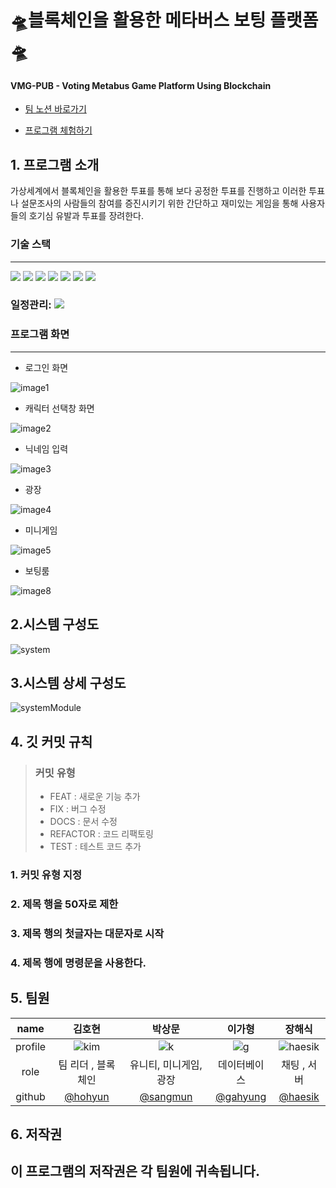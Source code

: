 #  🛸블록체인을 활용한 메타버스 보팅 플랫폼🛸
#### VMG-PUB - Voting Metabus Game Platform Using Blockchain
* [팀 노션 바로가기][notionlink]

[notionlink]: https://www.notion.so/VMG-PUB-Voting-Metaverse-Game-Platform-Using-Blockchain-d76ebc92351e4cd287aa455026129300

* [프로그램 체험하기][gamelink]

[gamelink]: https://dlrkdmsdkdldnavercom.itch.io/testing45


## 1. 프로그램 소개
가상세계에서 블록체인을 활용한 투표를 통해 보다 공정한 투표를 진행하고 이러한 투표나 설문조사의 사람들의 참여를 증진시키기 위한 간단하고 재미있는 게임을 통해 사용자들의 호기심 유발과 투표를 장려한다.
### 기술 스택
------------------------------------
<div>
<img src="https://img.shields.io/badge/unity-47A248?style=for-the-badge&logo=Unity&logoColor=white">
<img src="https://img.shields.io/badge/firebase-FFCA28?style=for-the-badge&logo=firebase&logoColor=white">
<img src="https://img.shields.io/badge/amazonaws-232F3E?style=for-the-badge&logo=amazonaws&logoColor=white">
 <img src="https://img.shields.io/badge/github-181717?style=for-the-badge&logo=github&logoColor=white">
 <img src="https://img.shields.io/badge/git-F05032?style=for-the-badge&logo=git&logoColor=white">
 <img src="https://img.shields.io/badge/webgl-61DAFB?style=for-the-badge&logo=WebGL&logoColor=black">
 <img src="https://img.shields.io/badge/solidity-7952B3?style=for-the-badge&logo=Solidity&logoColor=white">
</div>

### 일정관리: <img src="https://img.shields.io/badge/notion-A86454?style=for-the-badge&logo=notion&logoColor=white">
   
### 프로그램 화면 
------------------------
* 로그인 화면    

![image1](./img/image01.png)


* 캐릭터 선택창 화면

![image2](./img/image02.png)

* 닉네임 입력

![image3](./img/image03.png)

* 광장

![image4](./img/image04.png)

* 미니게임

![image5](./img/image05.png)

* 보팅룸

![image8](./img/image08.png)


## 2.시스템 구성도

![system](./img/sy.png)

## 3.시스템 상세 구성도
![systemModule](./img/systemModule.png)

## 4. 깃 커밋 규칙
> ### 커밋 유형
> + FEAT : 새로운 기능 추가
> + FIX : 버그 수정
> + DOCS : 문서 수정
> + REFACTOR : 코드 리팩토링
> + TEST : 테스트 코드 추가
### 1. 커밋 유형 지정
### 2. 제목 행을 50자로 제한
### 3. 제목 행의 첫글자는 대문자로 시작
### 4. 제목 행에 명령문을 사용한다.   
   

## 5. 팀원
| name | 김호현 | 박상문 | 이가형 | 장해식| 
|:---:|:------:|:-----:|:-----:|:-----:|
|profile|![kim](./img/kimho.png) |![k](./img/k.jpg) |![g](./img/gahyung.jpg) | ![haesik](./img/haesik.jpg)|
|role|팀 리더 , 블록체인|유니티, 미니게임, 광장 | 데이터베이스 | 채팅 , 서버
|github|[@hohyun][hoholink]|[@sangmun][Pimlink]|[@gahyung][glink]|[@haesik][hlink]|

[hoholink]: https://github.com/HohyunKim-kr
[Pimlink]: https://github.com/tkdans7589
[glink]: https://github.com/dlrkdmsdkdld
[hlink]: https://github.com/gotlr98

## 6. 저작권
## 이 프로그램의 저작권은 각 팀원에 귀속됩니다.